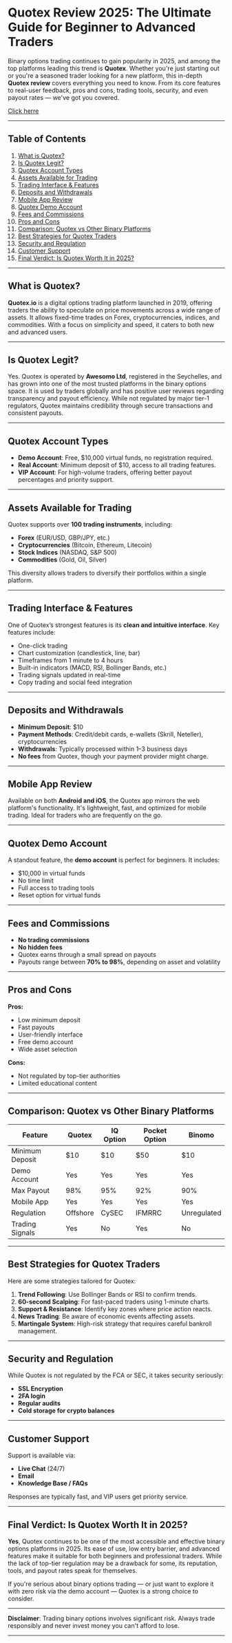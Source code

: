 # Quotex Review 2025: The Ultimate Guide for Beginner to Advanced Traders

Binary options trading continues to gain popularity in 2025, and among the top platforms leading this trend is **Quotex**. Whether you're just starting out or you're a seasoned trader looking for a new platform, this in-depth **Quotex review** covers everything you need to know. From its core features to real-user feedback, pros and cons, trading tools, security, and even payout rates — we've got you covered.


[Click herre](https://broker-qx.pro/sign-up/?lid=598445)

---

## Table of Contents
1. [What is Quotex?](#what-is-quotex)
2. [Is Quotex Legit?](#is-quotex-legit)
3. [Quotex Account Types](#quotex-account-types)
4. [Assets Available for Trading](#assets-available-for-trading)
5. [Trading Interface & Features](#trading-interface--features)
6. [Deposits and Withdrawals](#deposits-and-withdrawals)
7. [Mobile App Review](#mobile-app-review)
8. [Quotex Demo Account](#quotex-demo-account)
9. [Fees and Commissions](#fees-and-commissions)
10. [Pros and Cons](#pros-and-cons)
11. [Comparison: Quotex vs Other Binary Platforms](#comparison-quotex-vs-other-binary-platforms)
12. [Best Strategies for Quotex Traders](#best-strategies-for-quotex-traders)
13. [Security and Regulation](#security-and-regulation)
14. [Customer Support](#customer-support)
15. [Final Verdict: Is Quotex Worth It in 2025?](#final-verdict-is-quotex-worth-it-in-2025)

---

## What is Quotex?

**Quotex.io** is a digital options trading platform launched in 2019, offering traders the ability to speculate on price movements across a wide range of assets. It allows fixed-time trades on Forex, cryptocurrencies, indices, and commodities. With a focus on simplicity and speed, it caters to both new and advanced users.

---

## Is Quotex Legit?

Yes. Quotex is operated by **Awesomo Ltd**, registered in the Seychelles, and has grown into one of the most trusted platforms in the binary options space. It is used by traders globally and has positive user reviews regarding transparency and payout efficiency. While not regulated by major tier-1 regulators, Quotex maintains credibility through secure transactions and consistent payouts.

---

## Quotex Account Types

- **Demo Account**: Free, $10,000 virtual funds, no registration required.
- **Real Account**: Minimum deposit of $10, access to all trading features.
- **VIP Account**: For high-volume traders, offering better payout percentages and priority support.

---

## Assets Available for Trading

Quotex supports over **100 trading instruments**, including:
- **Forex** (EUR/USD, GBP/JPY, etc.)
- **Cryptocurrencies** (Bitcoin, Ethereum, Litecoin)
- **Stock Indices** (NASDAQ, S&P 500)
- **Commodities** (Gold, Oil, Silver)

This diversity allows traders to diversify their portfolios within a single platform.

---

## Trading Interface & Features

One of Quotex’s strongest features is its **clean and intuitive interface**. Key features include:
- One-click trading
- Chart customization (candlestick, line, bar)
- Timeframes from 1 minute to 4 hours
- Built-in indicators (MACD, RSI, Bollinger Bands, etc.)
- Trading signals updated in real-time
- Copy trading and social feed integration

---

## Deposits and Withdrawals

- **Minimum Deposit**: $10
- **Payment Methods**: Credit/debit cards, e-wallets (Skrill, Neteller), cryptocurrencies
- **Withdrawals**: Typically processed within 1–3 business days
- **No fees** from Quotex, though your payment provider might charge.

---

## Mobile App Review

Available on both **Android and iOS**, the Quotex app mirrors the web platform's functionality. It's lightweight, fast, and optimized for mobile trading. Ideal for traders who are frequently on the go.

---

## Quotex Demo Account

A standout feature, the **demo account** is perfect for beginners. It includes:
- $10,000 in virtual funds
- No time limit
- Full access to trading tools
- Reset option for virtual funds

---

## Fees and Commissions

- **No trading commissions**
- **No hidden fees**
- Quotex earns through a small spread on payouts
- Payouts range between **70% to 98%**, depending on asset and volatility

---

## Pros and Cons

**Pros:**
- Low minimum deposit
- Fast payouts
- User-friendly interface
- Free demo account
- Wide asset selection

**Cons:**
- Not regulated by top-tier authorities
- Limited educational content

---

## Comparison: Quotex vs Other Binary Platforms

| Feature              | Quotex        | IQ Option     | Pocket Option | Binomo         |
|---------------------|---------------|---------------|----------------|----------------|
| Minimum Deposit     | $10           | $10           | $50            | $10            |
| Demo Account        | Yes           | Yes           | Yes            | Yes            |
| Max Payout          | 98%           | 95%           | 92%            | 90%            |
| Mobile App          | Yes           | Yes           | Yes            | Yes            |
| Regulation          | Offshore      | CySEC         | IFMRRC         | Unregulated    |
| Trading Signals     | Yes           | No            | Yes            | No             |

---

## Best Strategies for Quotex Traders

Here are some strategies tailored for Quotex:

1. **Trend Following**: Use Bollinger Bands or RSI to confirm trends.
2. **60-second Scalping**: For fast-paced traders using 1-minute charts.
3. **Support & Resistance**: Identify key zones where price action reacts.
4. **News Trading**: Be aware of economic events affecting assets.
5. **Martingale System**: High-risk strategy that requires careful bankroll management.

---

## Security and Regulation

While Quotex is not regulated by the FCA or SEC, it takes security seriously:
- **SSL Encryption**
- **2FA login**
- **Regular audits**
- **Cold storage for crypto balances**

---

## Customer Support

Support is available via:
- **Live Chat** (24/7)
- **Email**
- **Knowledge Base / FAQs**

Responses are typically fast, and VIP users get priority service.

---

## Final Verdict: Is Quotex Worth It in 2025?

**Yes**, Quotex continues to be one of the most accessible and effective binary options platforms in 2025. Its ease of use, low entry barrier, and advanced features make it suitable for both beginners and professional traders. While the lack of top-tier regulation may be a drawback for some, its reputation, tools, and payout rates speak for themselves.

If you're serious about binary options trading — or just want to explore it with zero risk via the demo account — Quotex is a strong choice to consider.

---

**Disclaimer**: Trading binary options involves significant risk. Always trade responsibly and never invest money you can't afford to lose.

---
